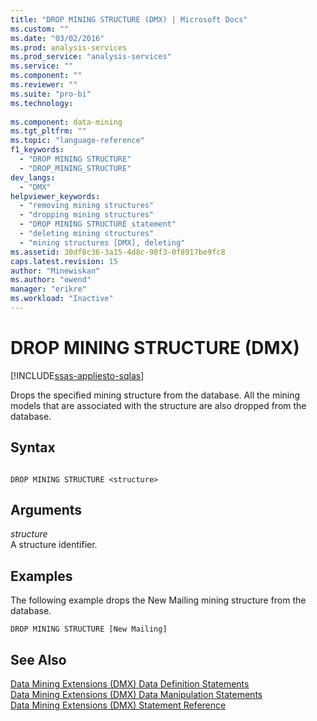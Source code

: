 ```yaml
---
title: "DROP MINING STRUCTURE (DMX) | Microsoft Docs"
ms.custom: ""
ms.date: "03/02/2016"
ms.prod: analysis-services
ms.prod_service: "analysis-services"
ms.service: ""
ms.component: ""
ms.reviewer: ""
ms.suite: "pro-bi"
ms.technology: 
  
ms.component: data-mining
ms.tgt_pltfrm: ""
ms.topic: "language-reference"
f1_keywords: 
  - "DROP MINING STRUCTURE"
  - "DROP_MINING_STRUCTURE"
dev_langs: 
  - "DMX"
helpviewer_keywords: 
  - "removing mining structures"
  - "dropping mining structures"
  - "DROP MINING STRUCTURE statement"
  - "deleting mining structures"
  - "mining structures [DMX], deleting"
ms.assetid: 30df8c36-3a15-4d8c-98f3-0f8917be9fc8
caps.latest.revision: 15
author: "Minewiskan"
ms.author: "owend"
manager: "erikre"
ms.workload: "Inactive"
---
```

# DROP MINING STRUCTURE (DMX)
[!INCLUDE[ssas-appliesto-sqlas](../includes/ssas-appliesto-sqlas.md)]

  Drops the specified mining structure from the database. All the mining models that are associated with the structure are also dropped from the database.  
  
## Syntax  
  
```  
  
DROP MINING STRUCTURE <structure>  
```  
  
## Arguments  
 *structure*  
 A structure identifier.  
  
## Examples  
 The following example drops the New Mailing mining structure from the database.  
  
```  
DROP MINING STRUCTURE [New Mailing]  
```  
  
## See Also  
 [Data Mining Extensions &#40;DMX&#41; Data Definition Statements](../dmx/dmx-statements-data-definition.md)   
 [Data Mining Extensions &#40;DMX&#41; Data Manipulation Statements](../dmx/dmx-statements-data-manipulation.md)   
 [Data Mining Extensions &#40;DMX&#41; Statement Reference](../dmx/data-mining-extensions-dmx-statements.md)  
  
  
